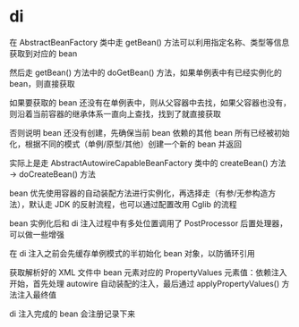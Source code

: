 # di
在 AbstractBeanFactory 类中走 getBean() 方法可以利用指定名称、类型等信息获取到对应的 bean

然后走 getBean() 方法中的 doGetBean() 方法，如果单例表中有已经实例化的 bean，则直接获取

如果要获取的 bean 还没有在单例表中，则从父容器中去找，如果父容器也没有，则沿着当前容器的继承体系一直向上查找，找到了就直接获取

否则说明 bean 还没有创建，先确保当前 bean 依赖的其他 bean 所有已经被初始化，根据不同的模式（单例/原型/其他）创建一个新的 bean 并返回

实际上是走 AbstractAutowireCapableBeanFactory 类中的 createBean() 方法 -> doCreateBean() 方法

bean 优先使用容器的自动装配方法进行实例化，再选择走（有参/无参构造方法），默认走 JDK 的反射流程，也可以通过配置改用 Cglib 的流程 

bean 实例化后和 di 注入过程中有多处位置调用了 PostProcessor 后置处理器，可以做一些增强
 
在 di 注入之前会先缓存单例模式的半初始化 bean 对象，以防循环引用

获取解析好的 XML 文件中 bean 元素对应的 PropertyValues 元素值：依赖注入开始，首先处理 autowire 自动装配的注入，最后通过 applyPropertyValues() 方法注入最终值

di 注入完成的 bean 会注册记录下来

